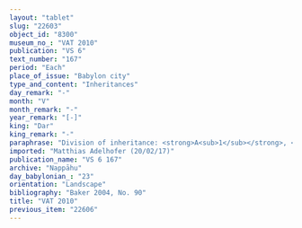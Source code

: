 ```yaml
---
layout: "tablet"
slug: "22603"
object_id: "8300"
museum_no_: "VAT 2010"
publication: "VS 6"
text_number: "167"
period: "Each"
place_of_issue: "Babylon city"
type_and_content: "Inheritances"
day_remark: "-"
month: "V"
month_remark: "-"
year_remark: "[-]"
king: "Dar"
king_remark: "-"
paraphrase: "Division of inheritance: <strong>A<sub>1</sub></strong>, <strong>A<sub>2</sub></strong>, <strong>A<sub>3</sub></strong> divide the [...] slaves and what has been left behind by their parents <strong>B<sub>1</sub></strong> and <strong><sup>f</sup>B<sub>2</sub></strong> among themselves. [Rest of obv. lost] At least 4 witnesses and the scribe ([...]-ibni(?)/Nab&ucirc;-kē&scaron;ir//[...]).<br /> &nbsp;<br /> <strong>A<sub>1</sub></strong> = Bēl-ahhē-erība/Nab&ucirc;-balāssu-iqbi//Nappāhu (son of <strong>B<sub>1</sub></strong> and <strong>B<sub>2</sub></strong>); <strong>A<sub>2</sub></strong> = Iqī&scaron;a-Marduk/Nab&ucirc;-balāssu-iqbi//Nappāhu (son of <strong>B<sub>1</sub></strong> and <strong>B<sub>2</sub></strong>); <strong>A<sub>3</sub></strong> = Bēl-ēṭir/Nab&ucirc;-balāssu-iqbi//Nappāhu (son of <strong>B<sub>1</sub></strong> and <strong>B<sub>2</sub></strong>); <strong>B<sub>1</sub> = </strong>Nab&ucirc;-balāssu-iqbi/Mu&scaron;allim-Marduk//Nappāhu; <strong><sup>f</sup>B<sub>2</sub></strong> = <sup>f</sup>Inbāya/Ina-tē&scaron;&icirc;-ēṭir (wife of <strong>B<sub>1</sub></strong>)<br /> &nbsp;"
imported: "Matthias Adelhofer (20/02/17)"
publication_name: "VS 6 167"
archive: "Nappāhu"
day_babylonian_: "23"
orientation: "Landscape"
bibliography: "Baker 2004, No. 90"
title: "VAT 2010"
previous_item: "22606"
---
```

